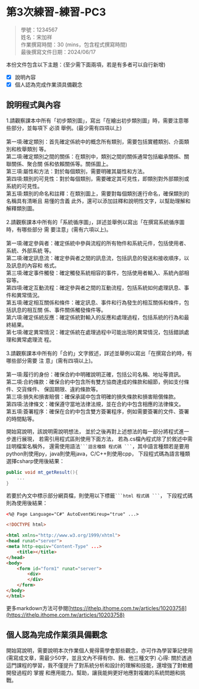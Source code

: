# 第3次練習-練習-PC3
>
>學號：1234567
><br />
>姓名：宋加祥
><br />
>作業撰寫時間：30 (mins，包含程式撰寫時間)
><br />
>最後撰寫文件日期：2024/06/17
>

本份文件包含以下主題：(至少需下面兩項，若是有多者可以自行新增)
- [x] 說明內容
- [x] 個人認為完成作業須具備觀念

## 說明程式與內容
1.請觀察課本中所有「初步類別圖」，寫出「在繪出初步類別圖」時，需要注意哪些部分，並每項下
必須
舉例。(最少需有四項以上)
<br>
<br>第一項:確定類別：首先確定係統中的概念所有類別，需要包括實體類別、介面類別和枚舉類別
等。
<br>第二項:確定類別之間的關係：在類別中，類別之間的關係通常包括繼承關係、關聯關係、聚合關
係和依賴關係等。關係圖上。
<br>第三項:屬性和方法：對於每個類別，需要明確其屬性和方法。
<br>第四項:類別的可見性：對於每個類別，需要確定其可見性，即類別對外部類別或系統的可見性。
<br>第五項:類別的命名和註釋：在類別圖上，需要對每個類別進行命名，確保類別的名稱具有清晰且
易懂的含義 此外，還可以添加註釋和說明性文字，以幫助理解和解釋類別圖。
<br>
<br>2.請觀察課本中所有的「系統循序圖」，詳述並舉例以寫出「在撰寫系統循序圖時，有哪些部分
需
要注意」(需有六項以上)。
<br>
<br>第一項:確定參與者：確定係統中參與流程的所有物件和系統元件，包括使用者、系統、外部系統
等。
<br>第二項:確定訊息流：確定參與者之間的訊息流，包括訊息的發送和接收順序，以及訊息的內容和
格式。
<br>第三項:確定事件觸發：確定觸發系統相容的事件，包括使用者輸入、系統內部相容等。
<br>第四項:確定互動流程：確定參與者之間的互動流程，包括系統如何處理訊息、事件和異常情況。
<br>第五項:確定相互關係和條件：確定訊息、事件和行為發生的相互關係和條件，包括訊息的相互關
係、事件關係觸發條件等。
<br>第六項:確定係統反應：確定係統對輸入的反應和處理過程，包括系統的行為和最終結果。
<br>第七項:確定異常情況：確定係統在處理過程中可能出現的異常情況，包括錯誤處理和異常處理流
程。
<br>
<br>3.請觀察課本中所有的「合約」⽂字敘述，詳述並舉例以寫出「在撰寫合約時，有哪些部分需要
注
意」(需有四項以上)。
<br>
<br>第一項:履行的身份：確保合約中明確說明正確，包括公司名稱、地址等資訊。
<br>第二項:合約條款：確保合約中包含所有雙方協商達成的條款和細節，例如支付條件、交貨條件、
保固期限、違約條款等。
<br>第三項:損失和損害賠償：確保承諾中包含明確的損失條款和損害賠償條款。
<br>第四項:法律條文：確保遵守當地法律法規，並在合約中包含相應的法律條文。
<br>第五項:簽署程序：確保在合約中包含雙方簽署程序，例如需要簽署的文件、簽署的時間點等。

開始寫說明，該說明需說明想法，
並於之後再對上述想法的每一部分將程式進一步進行展現，
若需引用程式區則使用下面方法，
若為.cs檔內程式除了於敘述中需註明檔案名稱外，
還需使用語法` ```語言種類 程式碼 ``` `，其中語言種類若是要用python則使用py，java則使用java，C/C++則使用cpp，
下段程式碼為語言種類選擇csharp使用後結果：

```csharp
public void mt_getResult(){
    ...
}
```

若要於內文中標示部分網頁檔，則使用以下標籤` ```html 程式碼 ``` `，
下段程式碼則為使用後結果：

```html
<%@ Page Language="C#" AutoEventWireup="true" ...>

<!DOCTYPE html>

<html xmlns="http://www.w3.org/1999/xhtml">
<head runat="server">
<meta http-equiv="Content-Type" ...>
    <title></title>
</head>
<body>
    <form id="form1" runat="server">
        <div>
        </div>
    </form>
</body>
</html>
```
更多markdown方法可參閱[https://ithelp.ithome.com.tw/articles/10203758](https://ithelp.ithome.com.tw/articles/10203758)

## 個人認為完成作業須具備觀念

開始寫說明，需要說明本次作業個人覺得需學會那些觀念，亦可作為學習筆記使用 (需寫成文章，需最少50字，並且文內不得有你、我、他三種文字)
心得:
關於透過這門課程的學習，我不僅提升了對系統分析和設計的理解和技能，還增強了對軟體開發過程的
掌握
和應用能力。幫助，讓我能夠更好地應對複雜的系統問題和挑戰。